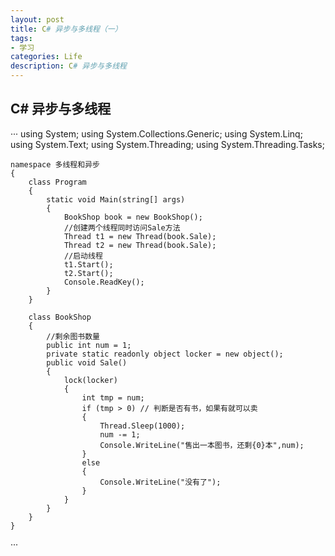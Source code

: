 ```yaml
---
layout: post
title: C# 异步与多线程（一）
tags:
- 学习
categories: Life
description: C# 异步与多线程
---
```


## C# 异步与多线程



···
	using System;
	using System.Collections.Generic;
	using System.Linq;
	using System.Text;
	using System.Threading;
	using System.Threading.Tasks;

	namespace 多线程和异步
	{
		class Program
		{
			static void Main(string[] args)
			{
				BookShop book = new BookShop();
				//创建两个线程同时访问Sale方法
				Thread t1 = new Thread(book.Sale);
				Thread t2 = new Thread(book.Sale);
				//启动线程
				t1.Start();
				t2.Start();
				Console.ReadKey();
			}
		}

		class BookShop
		{
			//剩余图书数量
			public int num = 1;
			private static readonly object locker = new object();
			public void Sale()
			{
				lock(locker)
				{
					int tmp = num;
					if (tmp > 0) // 判断是否有书，如果有就可以卖
					{
						Thread.Sleep(1000);
						num -= 1;
						Console.WriteLine("售出一本图书，还剩{0}本",num);
					}
					else
					{
						Console.WriteLine("没有了");
					}
				}
			}
		}
	}
···

